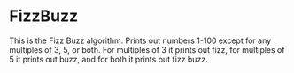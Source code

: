 # FizzBuzz
This is the Fizz Buzz algorithm. Prints out numbers 1-100 except for any multiples of 3, 5, or both. For multiples of 3 it prints out fizz, for multiples of 5 it prints out buzz, and for both it prints out fizz buzz.
